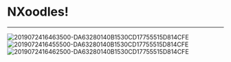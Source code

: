 # NXoodles!
--------
![2019072416463500-DA63280140B1530CD17755515D814CFE](https://user-images.githubusercontent.com/2345643/61804679-9f8f1e80-ae34-11e9-9b99-73e7475f9189.jpg)
![2019072416455500-DA63280140B1530CD17755515D814CFE](https://user-images.githubusercontent.com/2345643/61804683-a1f17880-ae34-11e9-829b-2a3b1a977940.jpg)
![2019072416462500-DA63280140B1530CD17755515D814CFE](https://user-images.githubusercontent.com/2345643/61804690-a322a580-ae34-11e9-9c7d-d91ad3683d8e.jpg)
